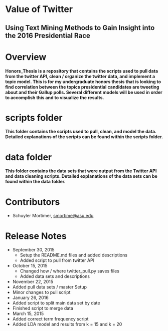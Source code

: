# Value of Twitter
## Using Text Mining Methods to Gain Insight into the 2016 Presidential Race

Overview
=====
**Honors_Thesis is a repository that contains the scripts used to pull data from the twitter API, clean / organize the twitter data, and implement a topic model. This is for my undergraduate honors thesis that is looking to find correlation between the topics presidential candidates are tweeting about and their Gallup polls. Several different models will be used in order to accomplish this and to visualize the results.**

scripts folder
=====
**This folder contains the scripts used to pull, clean, and model the data. Detailed explanations of the scripts can be found within the scripts folder.**

data folder
=====
**This folder contains the data sets that were output from the Twitter API and data cleaning scripts. Detailed explanations of the data sets can be found within the data folder.**

Contributors
========
- Schuyler Mortimer, smortime@asu.edu

Release Notes
========
- September 30, 2015
  - Setup the README.md files and added descriptions
  - Added script to pull from twitter API
- October 15, 2015
  - Changed how / where twitter_pull.py saves files
  - Added data sets and descriptions
- November 22, 2015
 - Added pull data sets / master Setup
 - Minor changes to pull script
- January 26, 2016
 - Added script to split main data set by date
 - Finished script to merge data
- March 15, 2015
 - Added correct term frequency script
 - Added LDA model and results from k = 15 and k = 20
